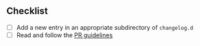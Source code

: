 ## Checklist

 - [ ] Add a new entry in an appropriate subdirectory of `changelog.d`
 - [ ] Read and follow the [PR guidelines](https://github.com/wireapp/wire-server/blob/develop/docs/developer/pr-guidelines.md)
